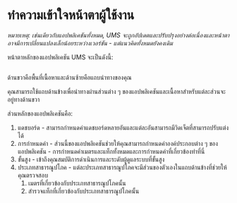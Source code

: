 # ทำความเข้าใจหน้าตาผู้ใช้งาน

_หมายเหตุ: เช่นเดียวกับแอปพลิเคชันทั้งหมด, UMS จะถูกอัปเดตและปรับปรุงอย่างต่อเนื่องและหน้าตาอาจมีการเปลี่ยนแปลงเล็กน้อยระหว่างเวอร์ชัน - แต่แนวคิดทั้งหมดยังคงเดิม_

หน้าตาหลักของแอปพลิเคชัน UMS จะเป็นดังนี้:

<figure><img src="../../.gitbook/assets/image (11).png" alt=""><figcaption></figcaption></figure>

ด้านขวาคือพื้นที่เนื้อหาและด้านซ้ายคือแถบนำทางของคุณ

คุณสามารถใช้แถบด้านข้างเพื่อนำทางผ่านส่วนต่าง ๆ ของแอปพลิเคชันและเนื้อหาสำหรับแต่ละส่วนจะอยู่ทางด้านขวา

ส่วนหลักของแอปพลิเคชันคือ:

1. แดชบอร์ด - สามารถกำหนดค่าแดชบอร์ดหลายอันและแต่ละอันสามารถมีวิดเจ็ตที่สามารถปรับแต่งได้
2. การกำหนดค่า - ส่วนนี้ของแอปพลิเคชันช่วยให้คุณสามารถกำหนดค่าองค์ประกอบต่าง ๆ ของแอปพลิเคชัน - การกำหนดค่าเมตรและแท็กทั้งหมดและการกำหนดค่าที่เกี่ยวข้องทำที่นี่
3. ขั้นสูง - เข้าถึงคุณสมบัติการดำเนินการและระดับผู้ดูแลระบบที่ขั้นสูง
4. ประเภทสาธารณูปโภค - แต่ละประเภทสาธารณูปโภคจะมีส่วนของตัวเองในแถบด้านข้างที่ช่วยให้คุณตรวจสอบ
   1. เมตรที่เกี่ยวข้องกับประเภทสาธารณูปโภคนั้น
   2. สำรวจแท็กที่เกี่ยวข้องกับประเภทสาธารณูปโภคนั้น